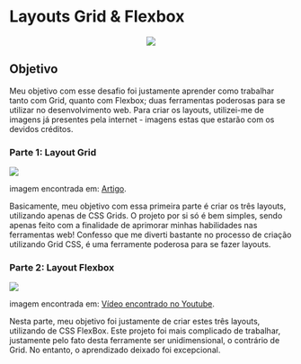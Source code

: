 # Layouts Grid & Flexbox
<p align="center">
<img loading="lazy" src="http://img.shields.io/static/v1?label=STATUS&message=CONCLUIDO&color=GREEN&style=for-the-badge"> 
</p>

## Objetivo
Meu objetivo com esse desafio foi justamente aprender como trabalhar tanto com Grid, quanto com Flexbox; duas ferramentas poderosas para se utilizar no desenvolvimento web. Para criar os layouts, utilizei-me de imagens já presentes pela internet - imagens estas que estarão com os devidos créditos.

### Parte 1: Layout Grid
<img loading="lazy" src="https://github.com/Vinicius-Iankoski/Layouts-Grid/assets/158093034/5b5b8af9-a708-4f46-b8fa-f059ea611f1e">
<p>imagem encontrada em: <a href="https://www.dio.me/articles/grid-css-resumao">Artigo</a>.</p>
Basicamente, meu objetivo com essa primeira parte é criar os três layouts, utilizando apenas de CSS Grids. O projeto por si só é bem simples, sendo apenas feito com a finalidade de aprimorar minhas habilidades nas ferramentas web! 
Confesso que me diverti bastante no processo de criação utilizando Grid CSS, é uma ferramente poderosa para se fazer layouts.

### Parte 2: Layout Flexbox
<img loading="lazy" src="https://github.com/Vinicius-Iankoski/Layouts-GridFlex/assets/158093034/262445fd-d4e5-4334-9cd8-5c48e674b422">
<p>imagem encontrada em: <a href="https://youtu.be/S0a7PEOi0do?si=775jduJ3-0Or_qog">Vídeo encontrado no Youtube</a>.</p>
Nesta parte, meu objetivo foi justamente de criar estes três layouts, utilizando de CSS FlexBox. Este projeto foi mais complicado de trabalhar, justamente pelo fato desta ferramente ser unidimensional, o contrário de Grid. No entanto, o aprendizado deixado foi excepcional.


